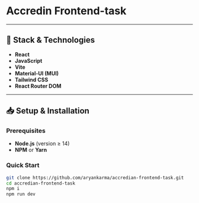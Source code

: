 # Accredin Frontend-task

---

## 🔧 Stack & Technologies

- **React**
- **JavaScript**
- **Vite**
- **Material-UI (MUI)**
- **Tailwind CSS**
- **React Router DOM**

---

## 📥 Setup & Installation

### Prerequisites

- **Node.js** (version ≥ 14)
- **NPM** or **Yarn**

### Quick Start

```bash
git clone https://github.com/aryankarma/accredian-frontend-task.git
cd accredian-frontend-task
npm i
npm run dev
```
